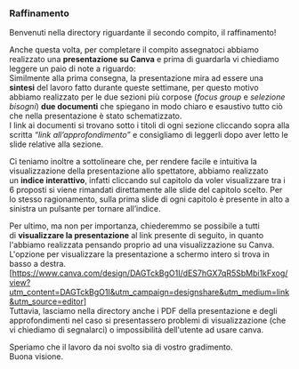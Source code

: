 ### Raffinamento

Benvenuti nella directory riguardante il secondo compito, il raffinamento!  
  
Anche questa volta, per completare il compito assegnatoci abbiamo realizzato una **presentazione su Canva** e prima di guardarla vi chiediamo leggere un paio di note a riguardo:  
Similmente alla prima consegna, la presentazione mira ad essere una **sintesi** del lavoro fatto durante queste settimane, per questo motivo abbiamo realizzato per le due sezioni più corpose 
(*focus group* e *selezione bisogni*) **due documenti** che spiegano in modo chiaro e esaustivo tutto ciò che nella presentazione è stato schematizzato.   
I link ai documenti si trovano sotto i titoli di ogni sezione cliccando sopra alla scritta *“link all’approfondimento”* e consigliamo di leggerli dopo aver letto le slide relative alla sezione.     
  
Ci teniamo inoltre a sottolineare che, per rendere facile e intuitiva la visualizzazione della presentazione allo spettatore, abbiamo realizzato un **indice interattivo**, 
infatti cliccando sul capitolo da voler visualizzare tra i 6 proposti si viene rimandati direttamente alle slide del capitolo scelto.  Per lo stesso ragionamento, sulla prima slide di ogni capitolo è presente in alto a sinistra un pulsante per tornare all’indice.  
  
Per ultimo, ma non per importanza, chiederemmo se possibile a tutti di **visualizzare la presentazione** al link presente di seguito, in quanto l'abbiamo realizzata pensando proprio ad una visualizzazione su Canva. 
L'opzione per visualizzare la presentazione a schermo intero si trova in basso a destra.  
[https://www.canva.com/design/DAGTckBgO1I/dES7hGX7qR5SbMbi1kFxog/view?utm_content=DAGTckBgO1I&utm_campaign=designshare&utm_medium=link&utm_source=editor]  
Tuttavia, lasciamo nella directory anche i PDF della presentazione e degli approfondimenti nel caso si presentassero problemi di visualizzazione (che vi chiediamo di segnalarci) o impossibilità dell'utente ad usare canva.  
  
Speriamo che il lavoro da noi svolto sia di vostro gradimento.   
Buona visione.
